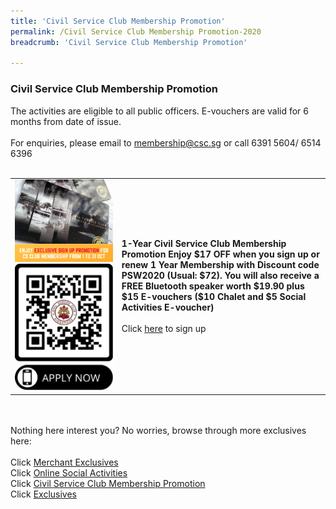 ```yaml
---
title: 'Civil Service Club Membership Promotion'
permalink: /Civil Service Club Membership Promotion-2020
breadcrumb: 'Civil Service Club Membership Promotion'

---
```


### Civil Service Club Membership Promotion <br>
The activities are eligible to all public officers. E-vouchers are valid for 6 months from date of issue.<br>
<br>
For enquiries, please email to <a href="mailto:membership@csc.sg">membership@csc.sg</a> or call 6391 5604/ 6514 6396<br>
<br>
<table>
  <tr>
  <td>
   <img src="/images/6.PNG">
      <img src="/images/qrcodemembership.png">
    </td>
    <td>
      <b>1-Year Civil Service Club Membership Promotion 
Enjoy $17 OFF when you sign up or renew 1 Year Membership with Discount code PSW2020 (Usual: $72). 
You will also receive a FREE Bluetooth speaker worth $19.90 plus $15 E-vouchers ($10 Chalet and $5 Social Activities E-voucher)
</b><br>
      <br>
      Click <a href="https://gateway.csc.sg/webclub/membership/clubnewsignup.tbred?webpage=newsignupinfo">here</a> to sign up<br>
    </td>
  </tr>
  </table>

<br>
<br>
Nothing here interest you? No worries, browse through more exclusives here: <br>
<br>
Click <a href="https://publicserviceweek.gov.sg/merchant-exclusives-2020">Merchant Exclusives</a><br>
Click <a href="https://publicserviceweek.gov.sg/online-social-activities-2020">Online Social Activities</a><br>
Click <a href="https://publicserviceweek.gov.sg/civil service club membership promotion-2020">Civil Service Club Membership Promotion</a><br>
Click <a href="https://publicserviceweek.gov.sg/exclusives-2020">Exclusives</a><br>

      
  
